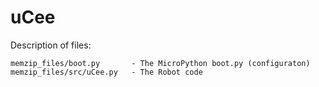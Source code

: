 uCee
====

Description of files:
```
memzip_files/boot.py       - The MicroPython boot.py (configuraton)
memzip_files/src/uCee.py   - The Robot code
```
